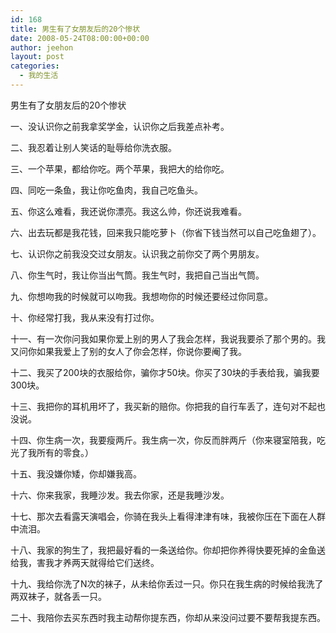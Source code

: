 ```yaml
---
id: 168
title: 男生有了女朋友后的20个惨状
date: 2008-05-24T08:00:00+00:00
author: jeehon
layout: post
categories:
  - 我的生活
---
```

男生有了女朋友后的20个惨状 

一、没认识你之前我拿奖学金，认识你之后我差点补考。

二、我忍着让别人笑话的耻辱给你洗衣服。

三、一个苹果，都给你吃。两个苹果，我把大的给你吃。

四、同吃一条鱼，我让你吃鱼肉，我自己吃鱼头。

五、你这么难看，我还说你漂亮。我这么帅，你还说我难看。

六、出去玩都是我花钱，回来我只能吃萝卜（你省下钱当然可以自己吃鱼翅了）。

七、认识你之前我没交过女朋友。认识我之前你交了两个男朋友。

八、你生气时，我让你当出气筒。我生气时，我把自己当出气筒。

九、你想吻我的时候就可以吻我。我想吻你的时候还要经过你同意。

十、你经常打我，我从来没有打过你。

十一、有一次你问我如果你爱上别的男人了我会怎样，我说我要杀了那个男的。我又问你如果我爱上了别的女人了你会怎样，你说你要阉了我。

十二、我买了200块的衣服给你，骗你才50块。你买了30块的手表给我，骗我要300块。

十三、我把你的耳机用坏了，我买新的赔你。你把我的自行车丢了，连句对不起也没说。

十四、你生病一次，我要瘦两斤。我生病一次，你反而胖两斤（你来寝室陪我，吃光了我所有的零食。）

十五、我没嫌你矮，你却嫌我高。

十六、你来我家，我睡沙发。我去你家，还是我睡沙发。

十七、那次去看露天演唱会，你骑在我头上看得津津有味，我被你压在下面在人群中流泪。

十八、我家的狗生了，我把最好看的一条送给你。你却把你养得快要死掉的金鱼送给我，害我才养两天就得给它们送终。

十九、我给你洗了N次的袜子，从未给你丢过一只。你只在我生病的时候给我洗了两双袜子，就各丢一只。

二十、我陪你去买东西时我主动帮你提东西，你却从来没问过要不要帮我提东西。